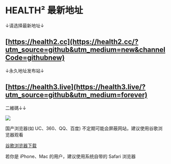 # HEALTH² 最新地址
↓请选择最新地址↓

[https://health2.cc](https://health2.cc/?utm_source=github&utm_medium=new&channelCode=githubnew)
------------------------------------------------------------------------------
  
↓永久地址发布站↓

 [https://health3.live](https://health3.live/?utm_source=github&utm_medium=forever)
------------------------------------------------------------------------------
  
二維碼↓↓

[<img src="https://saops.xgcszyz.com/linlin/github/github%20JJKK.png">](https://saops.xgcszyz.com/linlin/github/github%20JJKK.png)
  
  
    
国产浏览器(如 UC、360、QQ、百度) 不定期可能会屏蔽网站，建议使用谷歌浏览器观看 

[谷歌浏览器下载](https://www.google.cn/chrome "谷歌浏览器")

若你是 iPhone、Mac 的用户，建议使用系统自带的 Safari 浏览器
